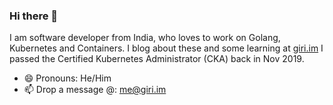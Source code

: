 ### Hi there 👋

I am software developer from India, who loves to work on Golang, Kubernetes and Containers. 
I blog about these and some learning at [giri.im](https://blog.giri.im.) I passed the Certified Kubernetes 
Administrator (CKA) back in Nov 2019. 

- 😄 Pronouns: He/Him
- 📫 Drop a message @: me@giri.im

<!--
**ace03uec/ace03uec** is a ✨ _special_ ✨ repository because its `README.md` (this file) appears on your GitHub profile.

Here are some ideas to get you started:

- 🔭 I’m currently working on ...
- 🌱 I’m currently learning ...
- 👯 I’m looking to collaborate on ...
- 🤔 I’m looking for help with ...
- 💬 Ask me about ...
- 📫 How to reach me: ...
- 😄 Pronouns: ...
- ⚡ Fun fact: ...
-->
